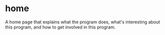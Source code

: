 # home
A home page that explains what the program does, what's interesting about this program, and how to get involved in this program.
